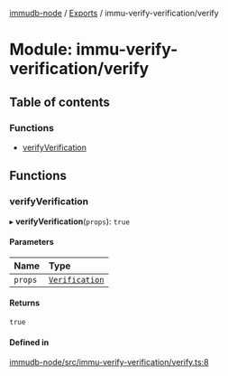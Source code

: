 [immudb-node](../README.md) / [Exports](../modules.md) / immu-verify-verification/verify

# Module: immu-verify-verification/verify

## Table of contents

### Functions

- [verifyVerification](immu_verify_verification_verify.md#verifyverification)

## Functions

### verifyVerification

▸ **verifyVerification**(`props`): ``true``

#### Parameters

| Name | Type |
| :------ | :------ |
| `props` | [`Verification`](types_Verification.md#verification) |

#### Returns

``true``

#### Defined in

[immudb-node/src/immu-verify-verification/verify.ts:8](https://github.com/codenotary/immudb-node/blob/fe12060/immudb-node/src/immu-verify-verification/verify.ts#L8)
